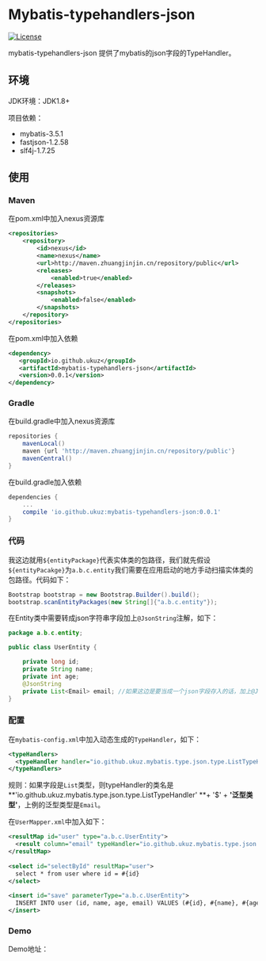 # Mybatis-typehandlers-json
[![License](https://img.shields.io/badge/license-Apache%202-4EB1BA.svg)](https://www.apache.org/licenses/LICENSE-2.0.html)

mybatis-typehandlers-json 提供了mybatis的json字段的TypeHandler。

## 环境

JDK环境：JDK1.8+

项目依赖：

* mybatis-3.5.1
* fastjson-1.2.58
* slf4j-1.7.25

## 使用

### Maven

在pom.xml中加入nexus资源库

```xml
<repositories>
    <repository>
        <id>nexus</id>
        <name>nexus</name>
        <url>http://maven.zhuangjinjin.cn/repository/public</url>
        <releases>
            <enabled>true</enabled>
        </releases>
        <snapshots>
            <enabled>false</enabled>
        </snapshots>
    </repository>
</repositories>
```

在pom.xml中加入依赖

```xml
<dependency>
   <groupId>io.github.ukuz</groupId>
   <artifactId>mybatis-typehandlers-json</artifactId>
   <version>0.0.1</version>
</dependency>
```

### Gradle

在build.gradle中加入nexus资源库

```groovy
repositories {
    mavenLocal()
    maven {url 'http://maven.zhuangjinjin.cn/repository/public'}
    mavenCentral()
}
```

在build.gradle加入依赖

```groovy
dependencies {
    ...
    compile 'io.github.ukuz:mybatis-typehandlers-json:0.0.1'
}
```

### 代码

我这边就用`${entityPackage}`代表实体类的包路径，我们就先假设`${entityPacakge}`为`a.b.c.entity`我们需要在应用启动的地方手动扫描实体类的包路径。代码如下：

```java
Bootstrap bootstrap = new Bootstrap.Builder().build();
bootstrap.scanEntityPackages(new String[]{"a.b.c.entity"});
```

在Entity类中需要转成json字符串字段加上`@JsonString`注解，如下：

```java
package a.b.c.entity;

public class UserEntity {

    private long id;
    private String name;
    private int age;
    @JsonString
    private List<Email> email; //如果这边是要当成一个json字段存入的话，加上@JsonString
}
```

### 配置

在`mybatis-config.xml`中加入动态生成的`TypeHandler`，如下：

```xml
<typeHandlers>
  <typeHandler handler="io.github.ukuz.mybatis.type.json.type.ListTypeHandler$Email"/>
</typeHandlers>
```

规则：如果字段是`List`类型，则typeHandler的类名是**'io.github.ukuz.mybatis.type.json.type.ListTypeHandler' **+ '$' + **'泛型类型'**，上例的泛型类型是`Email`。

在`UserMapper.xml`中加入如下：

```xml
<resultMap id="user" type="a.b.c.UserEntity">
  <result column="email" typeHandler="io.github.ukuz.mybatis.type.json.type.ListTypeHandler$Email" property="email" />
</resultMap>
  
<select id="selectById" resultMap="user">
  select * from user where id = #{id}
</select>
  
<insert id="save" parameterType="a.b.c.UserEntity">
  INSERT INTO user (id, name, age, email) VALUES (#{id}, #{name}, #{age}, #{email, typeHandler = io.github.ukuz.mybatis.type.json.type.ListTypeHandler$Email})
</insert>
```

### Demo

Demo地址：
